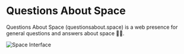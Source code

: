 # Questions About Space
Questions About Space (questionsabout.space) is a web presence for general questions and answers about space 🚀✨.

![Space Interface](https://github.com/ohiosveryown/space/blob/master/pages/_posts/img/preview@2x.jpg?raw=true)